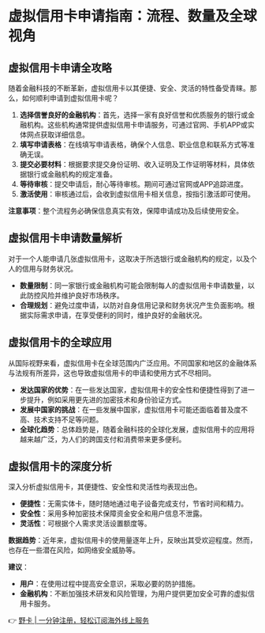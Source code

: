 # 虚拟信用卡申请指南：流程、数量及全球视角

## 虚拟信用卡申请全攻略

随着金融科技的不断革新，虚拟信用卡以其便捷、安全、灵活的特性备受青睐。那么，如何顺利申请到虚拟信用卡呢？

1. **选择信誉良好的金融机构**：首先，选择一家有良好信誉和优质服务的银行或金融机构。这些机构通常提供虚拟信用卡申请服务，可通过官网、手机APP或实体网点获取详细信息。
2. **填写申请表格**：在线填写申请表格，确保个人信息、职业信息和联系方式等准确无误。
3. **提交必要材料**：根据要求提交身份证明、收入证明及工作证明等材料，具体依据银行或金融机构的规定准备。
4. **等待审核**：提交申请后，耐心等待审核。期间可通过官网或APP追踪进度。
5. **激活使用**：审核通过后，会收到虚拟信用卡相关信息，按指引激活即可使用。

**注意事项**：整个流程务必确保信息真实有效，保障申请成功及后续使用安全。

## 虚拟信用卡申请数量解析

对于一个人能申请几张虚拟信用卡，这取决于所选银行或金融机构的规定，以及个人的信用与财务状况。

- **数量限制**：同一家银行或金融机构可能会限制每人的虚拟信用卡申请数量，以此防控风险并维护良好市场秩序。
- **合理规划**：避免过度申请，以防对自身信用记录和财务状况产生负面影响。根据实际需求申请，在享受便利的同时，维护良好的金融状况。

## 虚拟信用卡的全球应用

从国际视野来看，虚拟信用卡在全球范围内广泛应用。不同国家和地区的金融体系与法规有所差异，这也导致虚拟信用卡的申请和使用方式不尽相同。

- **发达国家的优势**：在一些发达国家，虚拟信用卡的安全性和便捷性得到了进一步提升，例如采用更先进的加密技术和身份验证方式。
- **发展中国家的挑战**：在一些发展中国家，虚拟信用卡可能还面临着普及度不高、技术支持不足等问题。
- **全球化趋势**：总体趋势是，随着金融科技的全球化发展，虚拟信用卡的应用将越来越广泛，为人们的跨国支付和消费带来更多便利。

## 虚拟信用卡的深度分析

深入分析虚拟信用卡，其便捷性、安全性和灵活性均表现出色。

- **便捷性**：无需实体卡，随时随地通过电子设备完成支付，节省时间和精力。
- **安全性**：采用多种加密技术保障资金安全和用户信息不泄露。
- **灵活性**：可根据个人需求灵活设置额度等。

**数据趋势**：近年来，虚拟信用卡的使用量逐年上升，反映出其受欢迎程度。然而，也存在一些潜在风险，如网络安全威胁等。

**建议**：
- **用户**：在使用过程中提高安全意识，采取必要的防护措施。
- **金融机构**：不断加强技术研发和风险管理，为用户提供更加安全可靠的虚拟信用卡服务。

👉 [野卡 | 一分钟注册，轻松订阅海外线上服务](https://bbtdd.com/yeka)